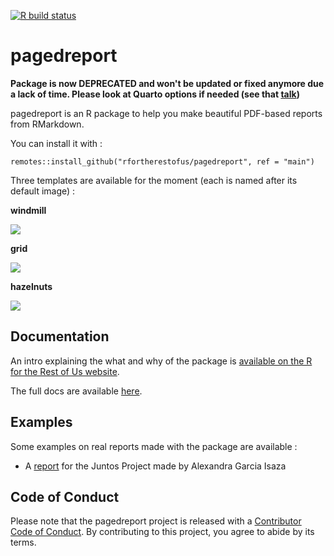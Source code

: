 <!-- badges: start -->
[![R build status](https://github.com/rfortherestofus/pagedreport/workflows/R-CMD-check/badge.svg)](https://github.com/rfortherestofus/pagedreport/actions)
<!-- badges: end -->

# pagedreport

**Package is now DEPRECATED and won't be updated or fixed anymore due a lack of time. Please look at Quarto options if needed (see that [talk](https://github.com/tvroylandt/user_2024_parametrized_reporting))**

pagedreport is an R package to help you make beautiful PDF-based reports from RMarkdown. 

You can install it with :

```
remotes::install_github("rfortherestofus/pagedreport", ref = "main")
```

Three templates are available for the moment (each is named after its default image) :

**windmill**

![](https://mk0rfortheresto0o08q.kinstacdn.com/wp-content/uploads/2021/01/windmill.gif)

**grid**

![](https://mk0rfortheresto0o08q.kinstacdn.com/wp-content/uploads/2021/01/grid.gif)

**hazelnuts**

![](https://mk0rfortheresto0o08q.kinstacdn.com/wp-content/uploads/2021/01/hazelnuts.gif)

## Documentation

An intro explaining the what and why of the package is [available on the R for the Rest of Us website](https://rfortherestofus.com/2021/01/announcing-pagedreport/). 

The full docs are available [here](https://pagedreport.rfortherestofus.com).

## Examples

Some examples on real reports made with the package are available :

+ A [report](https://github.com/Alegarisa/juntos/blob/main/report_windmill.pdf) for the Juntos Project made by Alexandra Garcia Isaza

## Code of Conduct

Please note that the pagedreport project is released with a [Contributor Code of Conduct](https://contributor-covenant.org/version/2/0/CODE_OF_CONDUCT.html). By contributing to this project, you agree to abide by its terms.
  
  
